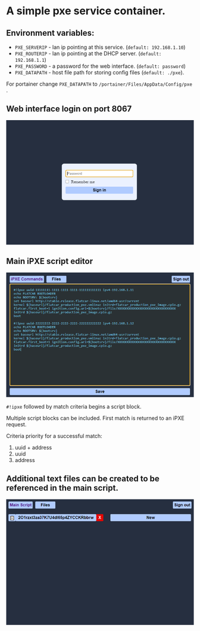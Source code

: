 # **A simple pxe service container.**

## Environment variables:
- `PXE_SERVERIP` - lan ip pointing at this service. (`default: 192.168.1.10`)
- `PXE_ROUTERIP` - lan ip pointing at the DHCP server. (`default: 192.168.1.1`)
- `PXE_PASSWORD` - a password for the web interface. (`default: password`)
- `PXE_DATAPATH` - host file path for storing config files (`default: ./pxe`).

For portainer change `PXE_DATAPATH` to `/portainer/Files/AppData/Config/pxe` .

## Web interface login on port 8067
![login page](assets/login.png?raw=true "Login")

## Main iPXE script editor
![ipxe script editor](assets/main.png?raw=true "iPXE")

`#!ipxe` followed by match criteria begins a script block.

Multiple script blocks can be included.
First match is returned to an iPXE request.

Criteria priority for a successful match:
1. uuid + address
2. uuid
3. address

## Additional text files can be created to be referenced in the main script.
![additional config files](assets/files.png?raw=true "Configs")